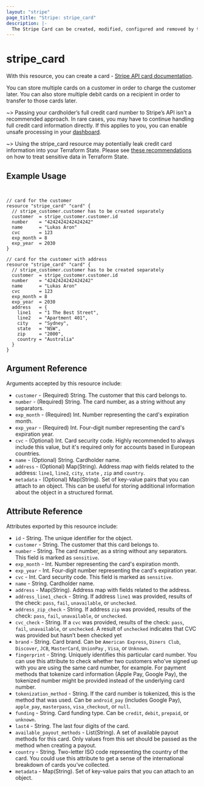 ```yaml
---
layout: "stripe"
page_title: "Stripe: stripe_card"
description: |- 
  The Stripe Card can be created, modified, configured and removed by this resource.
---
```


# stripe_card

With this resource, you can create a card - [Stripe API card documentation](https://stripe.com/docs/api/cards).

You can store multiple cards on a customer in order to charge the customer later. You can also store multiple debit
cards on a recipient in order to transfer to those cards later.

~> Passing your cardholder’s full credit card number to Stripe’s API isn't a recommended approach. In rare cases, you
may have to continue handling full credit card information directly. If this applies to you, you can enable unsafe 
processing in your [dashboard](https://dashboard.stripe.com/settings/integration).

~> Using the stripe_card resource may potentially leak credit card information into your Terraform State. 
Please see [these recommendations](https://www.terraform.io/docs/language/state/sensitive-data.html#recommendations) 
on how to treat sensitive data in Terraform State.

## Example Usage

```hcl


// card for the customer
resource "stripe_card" "card" {
  // stripe_customer.customer has to be created separately
  customer  = stripe_customer.customer.id
  number    = "4242424242424242"
  name      = "Lukas Aron"
  cvc       = 123
  exp_month = 8
  exp_year  = 2030
}

// card for the customer with address
resource "stripe_card" "card" {
  // stripe_customer.customer has to be created separately
  customer  = stripe_customer.customer.id
  number    = "4242424242424242"
  name      = "Lukas Aron"
  cvc       = 123
  exp_month = 8
  exp_year  = 2030
  address   = {
    line1   = "1 The Best Street",
    line2   = "Apartment 401",
    city    = "Sydney",
    state   = "NSW",
    zip     = "2000",
    country = "Australia"
  }
}
```

## Argument Reference

Arguments accepted by this resource include:

* `customer` - (Required) String. The customer that this card belongs to.
* `number` - (Required) String. The card number, as a string without any separators.
* `exp_month` - (Required) Int. Number representing the card's expiration month.
* `exp_year` - (Required) Int. Four-digit number representing the card's expiration year.
* `cvc` - (Optional) Int. Card security code. Highly recommended to always include this value, but it's required only
  for accounts based in European countries.
* `name` - (Optional) String. Cardholder name.
* `address` - (Optional) Map(String). Address map with fields related to the address: `line1`, `line2`, `city`, `state`
  , `zip` and `country`.
* `metadata` - (Optional) Map(String). Set of key-value pairs that you can attach to an object. This can be useful for
  storing additional information about the object in a structured format.

## Attribute Reference

Attributes exported by this resource include:

* `id` - String. The unique identifier for the object.
* `customer` - String. The customer that this card belongs to.
* `number` - String. The card number, as a string without any separators. This field is marked as `sensitive`.
* `exp_month` - Int. Number representing the card's expiration month.
* `exp_year` - Int. Four-digit number representing the card's expiration year.
* `cvc` - Int. Card security code. This field is marked as `sensitive`.
* `name` - String. Cardholder name.
* `address` - Map(String). Address map with fields related to the address.
* `address_line1_check` - String. If address `line1` was provided, results of the check: `pass`, `fail`, `unavailable`,
  or `unchecked`.
* `address_zip_check` - String. If address `zip` was provided, results of the check: `pass`, `fail`, `unavailable`,
  or `unchecked`.
* `cvc_check` - String. If a `cvc` was provided, results of the check: `pass`, `fail`, `unavailable`, or `unchecked`. A
  result of `unchecked` indicates that CVC was provided but hasn’t been checked yet
* `brand` - String. Card brand. Can be `American Express`, `Diners Club`, `Discover`, `JCB`, `MasterCard`, `UnionPay`
  , `Visa`, or `Unknown`.
* `fingerprint` - String. Uniquely identifies this particular card number. You can use this attribute to check whether
  two customers who’ve signed up with you are using the same card number, for example. For payment methods that tokenize
  card information (Apple Pay, Google Pay), the tokenized number might be provided instead of the underlying card
  number.
* `tokenization_method` - String. If the card number is tokenized, this is the method that was used. Can
  be `android_pay` (includes Google Pay), `apple_pay`, `masterpass`, `visa_checkout`, or `null`.
* `funding` - String. Card funding type. Can be `credit`, `debit`, `prepaid`, or `unknown`.
* `last4` - String. The last four digits of the card.
* `available_payout_methods` - List(String). A set of available payout methods for this card. Only values from this set
  should be passed as the method when creating a payout.
* `country` - String. Two-letter ISO code representing the country of the card. You could use this attribute to get a
  sense of the international breakdown of cards you’ve collected.
* `metadata` - Map(String). Set of key-value pairs that you can attach to an object.